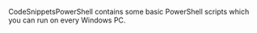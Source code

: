 CodeSnippetsPowerShell contains some basic PowerShell scripts which you can run on every Windows PC.
